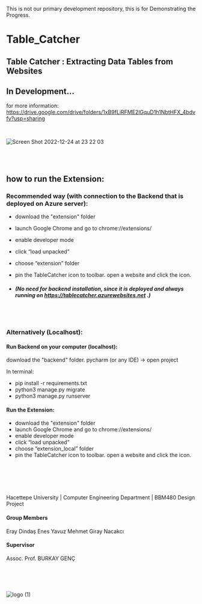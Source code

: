 This is not our primary development repository, this is for Demonstrating the Progress. 

# Table_Catcher
## Table Catcher : Extracting Data Tables from Websites

## In Development...
for more information:
https://drive.google.com/drive/folders/1xB9fLiRFME2lGquD1h1NbtHFX_4bdvfv?usp=sharing

<br/>

![Screen Shot 2022-12-24 at 23 22 03](https://user-images.githubusercontent.com/56702583/209450148-78255cc9-17a8-4947-9daa-4743140bfe7a.png)

<br />
<br />

## how to run the Extension:


### Recommended way (with connection to the Backend that is deployed on Azure server):

- download the "extension" folder
- launch Google Chrome and go to chrome://extensions/
- enable developer mode
- click “load unpacked”
- choose “extension” folder
- pin the TableCatcher icon to toolbar. open a website and click the icon.

- ##### (No need for backend installation, since it is deployed and always running on https://tablecatcher.azurewebsites.net .)

<br />
<br />

### Alternatively (Localhost):
#### Run Backend on your computer (localhost):
download the "backend" folder. pycharm (or any IDE) -> open project

In terminal: 
- pip install -r requirements.txt
- python3 manage.py migrate
- python3 manage.py runserver

#### Run the Extension:

- download the "extension" folder
- launch Google Chrome and go to chrome://extensions/
- enable developer mode
- click “load unpacked”
- choose “extension_local” folder
- pin the TableCatcher icon to toolbar. open a website and click the icon.

<br />
<br />
<br />
<br />


Hacettepe University | Computer Engineering Department 
| BBM480 Design Project 

#### Group Members
Eray Dindaş
Enes Yavuz
Mehmet Giray Nacakcı
#### Supervisor
Assoc. Prof. BURKAY GENÇ

<br />
<br />
<br />

![logo (1)](https://user-images.githubusercontent.com/56702583/209449491-19dc15f7-ab2b-4a9a-8101-a6fc5a574c91.png)



